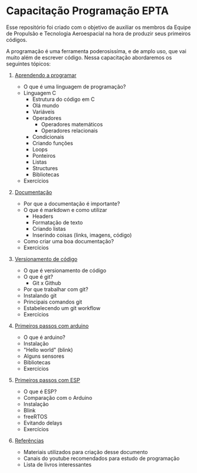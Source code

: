 # Capacitação Programação EPTA

Esse repositório foi criado com o objetivo de auxiliar os membros da Equipe de Propulsão e Tecnologia Aeroespacial na hora de produzir seus primeiros códigos.

A programação é uma ferramenta poderosissíma, e de amplo uso, que vai muito além de escrever código. Nessa capacitação abordaremos os seguintes tópicos:

1. [Aprendendo a programar](https://google.com)
    - O que é uma linguagem de programação?
    - Linguagem C
        - Estrutura do código em C
        - Olá mundo
        - Variáveis
        - Operadores
            - Operadores matemáticos
            - Operadores relacionais
        - Condicionais
        - Criando funções
        - Loops
        - Ponteiros
        - Listas
        - Structures
        - Bibliotecas
    - Exercícios

2. [Documentação](https://google.com)
    - Por que a documentação é importante?
    - O que é markdown e como utilizar
        - Headers 
        - Formatação de texto
        - Criando listas
        - Inserindo coisas (links, imagens, código)
    - Como criar uma boa documentação?
    - Exercícios


3. [Versionamento de código](https://google.com)
    - O que é versionamento de código
    - O que é git?
        - Git x Github
    - Por que trabalhar com git?
    - Instalando git
    - Principais comandos git
    - Estabelecendo um git workflow
    - Exercícios


4. [Primeiros passos com arduino](https://google.com)
    - O que é arduino?
    - Instalação
    - "Hello world" (blink)
    - Alguns sensores
    - Bibliotecas
    - Exercícios

5. [Primeiros passos com ESP](https://google.com)
    - O que é ESP?
    - Comparação com o Arduino
    - Instalação
    - Blink
    - freeRTOS
    - Evitando delays
    - Exercícios

6. [Referências](https://google.com)
    - Materiais utilizados para criação desse documento
    - Canais do youtube recomendados para estudo de programação
    - Lista de livros interessantes